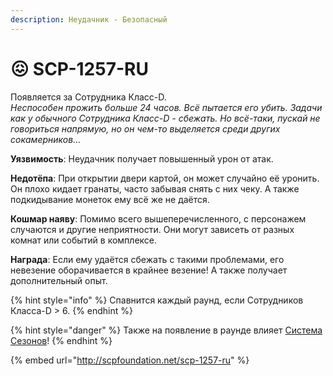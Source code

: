 ```yaml
---
description: Неудачник - Безопасный
---
```


# 😖 SCP-1257-RU

Появляется за Сотрудника Класс-D.\
_Неспособен прожить больше 24 часов. Всё пытается его убить. Задачи как у обычного Сотрудника Класс-D - сбежать. Но всё-таки, пускай не говориться напрямую, но он чем-то выделяется среди других сокамерников..._

**Уязвимость**: Неудачник получает повышенный урон от атак.

**Недотёпа**: При открытии двери картой, он может случайно её уронить. Он плохо кидает гранаты, часто забывая снять с них чеку. А также подкидывание монеток ему всё же не даётся.

**Кошмар наяву**: Помимо всего вышеперечисленного, с персонажем случаются и другие неприятности. Они могут зависеть от разных комнат или событий в комплексе.

**Награда**: Если ему удаётся сбежать с такими проблемами, его невезение оборачивается в крайнее везение! А также получает дополнительный опыт.

{% hint style="info" %}
Спавнится каждый раунд, если Сотрудников Класса-D > 6.
{% endhint %}

{% hint style="danger" %}
Также на появление в раунде влияет [Система Сезонов](../server-systems/seasons-system.md)!
{% endhint %}

{% embed url="http://scpfoundation.net/scp-1257-ru" %}

